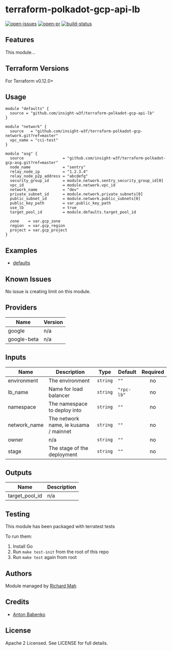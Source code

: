 # terraform-polkadot-gcp-api-lb

[![open-issues](https://img.shields.io/github/issues-raw/insight-w3f/terraform-polkadot-gcp-api-lb?style=for-the-badge)](https://github.com/insight-w3f/terraform-polkadot-gcp-api-lb/issues)
[![open-pr](https://img.shields.io/github/issues-pr-raw/insight-w3f/terraform-polkadot-gcp-api-lb?style=for-the-badge)](https://github.com/insight-w3f/terraform-polkadot-gcp-api-lb/pulls)
[![build-status](https://img.shields.io/circleci/build/github/insight-w3f/terraform-polkadot-gcp-api-lb?style=for-the-badge)](https://circleci.com/gh/insight-w3f/terraform-polkadot-gcp-api-lb)


## Features

This module...

## Terraform Versions

For Terraform v0.12.0+

## Usage

```
module "defaults" {
  source = "github.com/insight-w3f/terraform-polkadot-gcp-api-lb"
}

module "network" {
  source   = "github.com/insight-w3f/terraform-polkadot-gcp-network.git?ref=master"
  vpc_name = "cci-test"
}

module "asg" {
  source                 = "github.com/insight-w3f/terraform-polkadot-gcp-asg.git?ref=master"
  node_name              = "sentry"
  relay_node_ip          = "1.2.3.4"
  relay_node_p2p_address = "abcdefg"
  security_group_id      = module.network.sentry_security_group_id[0]
  vpc_id                 = module.network.vpc_id
  network_name           = "dev"
  private_subnet_id      = module.network.private_subnets[0]
  public_subnet_id       = module.network.public_subnets[0]
  public_key_path        = var.public_key_path
  use_lb                 = true
  target_pool_id         = module.defaults.target_pool_id

  zone    = var.gcp_zone
  region  = var.gcp_region
  project = var.gcp_project
}

```
## Examples

- [defaults](https://github.com/insight-w3f/terraform-polkadot-gcp-api-lb/tree/master/examples/defaults)

## Known  Issues
No issue is creating limit on this module.

<!-- BEGINNING OF PRE-COMMIT-TERRAFORM DOCS HOOK -->
## Providers

| Name | Version |
|------|---------|
| google | n/a |
| google-beta | n/a |

## Inputs

| Name | Description | Type | Default | Required |
|------|-------------|------|---------|:-----:|
| environment | The environment | `string` | `""` | no |
| lb\_name | Name for load balancer | `string` | `"rpc-lb"` | no |
| namespace | The namespace to deploy into | `string` | `""` | no |
| network\_name | The network name, ie kusama / mainnet | `string` | `""` | no |
| owner | n/a | `string` | `""` | no |
| stage | The stage of the deployment | `string` | `""` | no |

## Outputs

| Name | Description |
|------|-------------|
| target\_pool\_id | n/a |

<!-- END OF PRE-COMMIT-TERRAFORM DOCS HOOK -->

## Testing
This module has been packaged with terratest tests

To run them:

1. Install Go
2. Run `make test-init` from the root of this repo
3. Run `make test` again from root

## Authors

Module managed by [Richard Mah](https://github.com/shinyfoil)

## Credits

- [Anton Babenko](https://github.com/antonbabenko)

## License

Apache 2 Licensed. See LICENSE for full details.